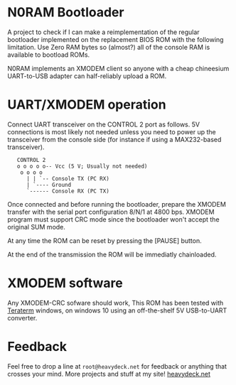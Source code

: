 
# N0RAM Bootloader

A project to check if I can make a reimplementation of the regular bootloader
implemented on the replacement BIOS ROM with the following limitation. Use Zero
RAM bytes so (almost?) all of the console RAM is available to bootload ROMs.

N0RAM implements an XMODEM client so anyone with a cheap chineesium UART-to-USB
adapter can half-reliably upload a ROM.

# UART/XMODEM operation

Connect UART transceiver on the CONTROL 2 port as follows. 5V connections is
most likely not needed unless you need to power up the transceiver from the
console side (for instance if using a MAX232-based transceiver).

       CONTROL 2
       o o o o o-- Vcc (5 V; Usually not needed)
        o o o o
          | | `-- Console TX (PC RX)
          | `---- Ground
          `------ Console RX (PC TX)

Once connected and before running the bootloader, prepare the XMODEM transfer
with the serial port configuration 8/N/1 at 4800 bps. XMODEM program must 
support CRC mode since the bootloader won't accept the original SUM mode.

At any time the ROM can be reset by pressing the [PAUSE] button.

At the end of the transmission the ROM will be immediatly chainloaded.

# XMODEM software

Any XMODEM-CRC sofware should work, This ROM has been tested with [Teraterm][tt]
windows, on windows 10 using an off-the-shelf 5V USB-to-UART converter.

# Feedback

Feel free to drop a line at `root@heavydeck.net` for feedback or anything that
crosses your mind. More projects and stuff at my site! [heavydeck.net][site]

[tt]: https://ttssh2.osdn.jp/index.html.en
[site]: http://heavydeck.net/

